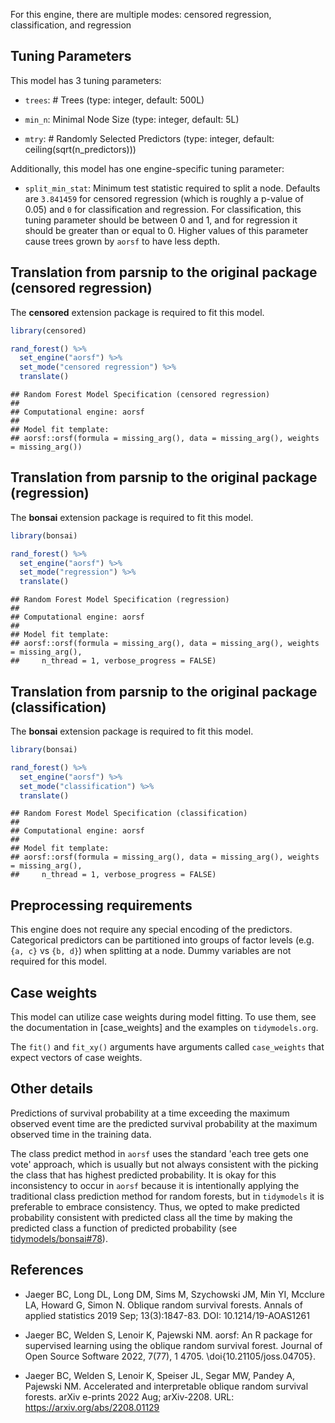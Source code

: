 


For this engine, there are multiple modes: censored regression, classification, and regression

## Tuning Parameters



This model has 3 tuning parameters:

- `trees`: # Trees (type: integer, default: 500L)

- `min_n`: Minimal Node Size (type: integer, default: 5L)

- `mtry`: # Randomly Selected Predictors (type: integer, default: ceiling(sqrt(n_predictors)))

Additionally, this model has one engine-specific tuning parameter:

 * `split_min_stat`: Minimum test statistic required to split a node. Defaults are `3.841459` for censored regression (which is roughly a p-value of 0.05) and `0` for classification and regression. For classification, this tuning parameter should be between 0 and 1, and for regression it should be greater than or equal to 0. Higher values of this parameter cause trees grown by `aorsf` to have less depth.

## Translation from parsnip to the original package (censored regression)

The **censored** extension package is required to fit this model.


``` r
library(censored)

rand_forest() %>%
  set_engine("aorsf") %>%
  set_mode("censored regression") %>%
  translate()
```

```
## Random Forest Model Specification (censored regression)
## 
## Computational engine: aorsf 
## 
## Model fit template:
## aorsf::orsf(formula = missing_arg(), data = missing_arg(), weights = missing_arg())
```

## Translation from parsnip to the original package (regression)

The **bonsai** extension package is required to fit this model.


``` r
library(bonsai)

rand_forest() %>%
  set_engine("aorsf") %>%
  set_mode("regression") %>%
  translate()
```

```
## Random Forest Model Specification (regression)
## 
## Computational engine: aorsf 
## 
## Model fit template:
## aorsf::orsf(formula = missing_arg(), data = missing_arg(), weights = missing_arg(), 
##     n_thread = 1, verbose_progress = FALSE)
```

## Translation from parsnip to the original package (classification)

The **bonsai** extension package is required to fit this model.


``` r
library(bonsai)

rand_forest() %>%
  set_engine("aorsf") %>%
  set_mode("classification") %>%
  translate()
```

```
## Random Forest Model Specification (classification)
## 
## Computational engine: aorsf 
## 
## Model fit template:
## aorsf::orsf(formula = missing_arg(), data = missing_arg(), weights = missing_arg(), 
##     n_thread = 1, verbose_progress = FALSE)
```

## Preprocessing requirements


This engine does not require any special encoding of the predictors. Categorical predictors can be partitioned into groups of factor levels (e.g. `{a, c}` vs `{b, d}`) when splitting at a node. Dummy variables are not required for this model. 

## Case weights


This model can utilize case weights during model fitting. To use them, see the documentation in [case_weights] and the examples on `tidymodels.org`. 

The `fit()` and `fit_xy()` arguments have arguments called `case_weights` that expect vectors of case weights. 

## Other details

Predictions of survival probability at a time exceeding the maximum observed event time are the predicted survival probability at the maximum observed time in the training data.

The class predict method in `aorsf` uses the standard 'each tree gets one vote' approach, which is usually but not always consistent with the picking the class that has highest predicted probability. It is okay for this inconsistency to occur in `aorsf` because it is intentionally applying the traditional class prediction method for random forests, but in `tidymodels` it is preferable to embrace consistency. Thus, we opted to make predicted probability consistent with predicted class all the time by making the predicted class a function of predicted probability (see [tidymodels/bonsai#78](https://github.com/tidymodels/bonsai/pull/78)).

## References

- Jaeger BC, Long DL, Long DM, Sims M, Szychowski JM, Min YI, Mcclure LA, Howard G, Simon N. Oblique random survival forests. Annals of applied statistics 2019 Sep; 13(3):1847-83. DOI: 10.1214/19-AOAS1261

- Jaeger BC, Welden S, Lenoir K, Pajewski NM. aorsf: An R package for supervised learning using the oblique random survival forest. Journal of Open Source Software 2022, 7(77), 1 4705. \doi{10.21105/joss.04705}.

- Jaeger BC, Welden S, Lenoir K, Speiser JL, Segar MW, Pandey A, Pajewski NM. Accelerated and interpretable oblique random survival forests. arXiv e-prints 2022 Aug; arXiv-2208. URL: https://arxiv.org/abs/2208.01129
